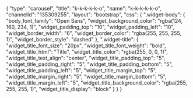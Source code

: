 {
    "type": "carousel",
    "title": "k-k-k-k-k-o",
    "name": "k-k-k-k-k-o",
    "channelId": "135309255",
    "layout": "bootstrap",
    "css": {
        ".widget-body": {
            "body_font_family": "Open Sans",
            "widget_background_color": "rgba(124, 160, 234, 1)",
            "widget_padding_top": "10",
            "widget_padding_left": "10",
            "widget_border_width": "6",
            "widget_border_color": "rgba(255, 255, 255, 1)",
            "widget_border_style": "dashed"
        },
        ".widget-title": {
            "widget_title_font_size": "20px",
            "widget_title_font_weight": "bold",
            "widget_title_html": "Title",
            "widget_title_color": "rgba(255, 0, 0, 1)",
            "widget_title_text_align": "center",
            "widget_title_padding_top": "5",
            "widget_title_padding_right": "5",
            "widget_title_padding_bottom": "5",
            "widget_title_padding_left": "5",
            "widget_title_margin_top": "5",
            "widget_title_margin_right": "5",
            "widget_title_margin_bottom": "5",
            "widget_title_margin_left": "5",
            "widget_title_background_color": "rgba(255, 255, 255, 1)",
            "widget_title_display": "block"
        }
    }
}